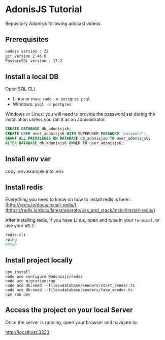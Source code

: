 # AdonisJS Tutorial

Repository Adonisjs following adocast videos.

## Prerequisites

```bash
nodejs version : 22
git version 2.46.0
PostgreSQL version : 17.2
```

## Install a local DB

Open SQL CLI

- Linux or mac: `sudo -u postgres psql`
- Windows: `psql -U postgres`

Windows or Linux: you will need to provide the password set during the installation unless you ran it as an administrator.

```sql
CREATE DATABASE db_adonisjs6;
CREATE USER user_adonisjs6 WITH SUPERUSER PASSWORD 'password';
GRANT ALL PRIVILEGES ON DATABASE db_adonisjs6 TO user_adonisjs6;
ALTER DATABASE db_adonisjs6 OWNER TO user_adonisjs6;
```

## Install env var

copy .env.example into .env

## Install redis

Everything you need to know on how to install redis is here :
[http://redis.io/docs/install-redis/](https://redis.io/docs/latest/operate/oss_and_stack/install/install-redis/)

After installing redis, if you have Linux, open and type in your `terminal`, or use your `WSL2` :

```bash
redis-cli
>ping
#PONG
```

## Install project locally

```shell
npm install
node ace configure @adonisjs/redis
node ace migration:run
node ace db:seed --files=database/seeders/start_seeder.ts
node ace db:seed --files=database/seeders/fake_seeder.ts
npm run dev
```

## Access the project on your local Server

Once the server is running, open your browser and navigate to:

<http://localhost:3333>

